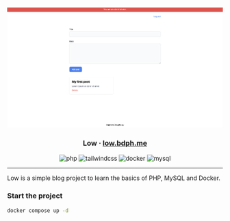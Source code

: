 ![Heading Image](docs/heading-image.png)

<div align="center">
  <h3>Low · <a href="https://low.bdph.me">low.bdph.me</a></h3>
  <img src="https://img.shields.io/badge/php-%23777BB4.svg?style=for-the-badge&logo=php&logoColor=white" alt="php">
  <img src="https://img.shields.io/badge/tailwindcss-%2338B2AC.svg?style=for-the-badge&logo=tailwind-css&logoColor=white" alt="tailwindcss">
  <img src="https://img.shields.io/badge/docker-%230db7ed.svg?style=for-the-badge&logo=docker&logoColor=white" alt="docker">
  <img src="https://img.shields.io/badge/mysql-%2300f.svg?style=for-the-badge&logo=mysql&logoColor=white" alt="mysql">
</div>

<hr>

Low is a simple blog project to learn the basics of PHP, MySQL and Docker.

### Start the project

```sh
docker compose up -d
```
